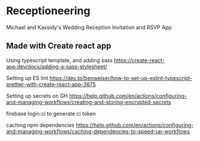 # Receptioneering

Michael and Kassidy's Wedding Reception Invitation and RSVP App

## Made with Create react app

Using typescript template, and adding sass
<https://create-react-app.dev/docs/adding-a-sass-stylesheet/>

Setting up ES lint <https://dev.to/benweiser/how-to-set-up-eslint-typescript-prettier-with-create-react-app-3675>

Setting up secrets on GH <https://help.github.com/en/actions/configuring-and-managing-workflows/creating-and-storing-encrypted-secrets>

firebase login:ci to generate ci token

caching npm dependencies <https://help.github.com/en/actions/configuring-and-managing-workflows/caching-dependencies-to-speed-up-workflows>
